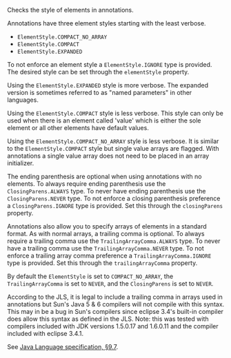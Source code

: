 Checks the style of elements in annotations.

Annotations have three element styles starting with the least verbose.

  - `ElementStyle.COMPACT_NO_ARRAY`
  - `ElementStyle.COMPACT`
  - `ElementStyle.EXPANDED`

To not enforce an element style a `ElementStyle.IGNORE` type is
provided. The desired style can be set through the `elementStyle`
property.

Using the `ElementStyle.EXPANDED` style is more verbose. The expanded
version is sometimes referred to as "named parameters" in other
languages.

Using the `ElementStyle.COMPACT` style is less verbose. This style can
only be used when there is an element called 'value' which is either the
sole element or all other elements have default values.

Using the `ElementStyle.COMPACT_NO_ARRAY` style is less verbose. It is
similar to the `ElementStyle.COMPACT` style but single value arrays are
flagged. With annotations a single value array does not need to be
placed in an array initializer.

The ending parenthesis are optional when using annotations with no
elements. To always require ending parenthesis use the
`ClosingParens.ALWAYS` type. To never have ending parenthesis use the
`ClosingParens.NEVER` type. To not enforce a closing parenthesis
preference a `ClosingParens.IGNORE` type is provided. Set this through
the `closingParens` property.

Annotations also allow you to specify arrays of elements in a standard
format. As with normal arrays, a trailing comma is optional. To always
require a trailing comma use the `TrailingArrayComma.ALWAYS` type. To
never have a trailing comma use the `TrailingArrayComma.NEVER` type. To
not enforce a trailing array comma preference a
`TrailingArrayComma.IGNORE` type is provided. Set this through the
`trailingArrayComma` property.

By default the `ElementStyle` is set to `COMPACT_NO_ARRAY`, the
`TrailingArrayComma` is set to `NEVER`, and the `ClosingParens` is set
to `NEVER`.

According to the JLS, it is legal to include a trailing comma in arrays
used in annotations but Sun's Java 5 & 6 compilers will not compile with
this syntax. This may in be a bug in Sun's compilers since eclipse 3.4's
built-in compiler does allow this syntax as defined in the JLS. Note:
this was tested with compilers included with JDK versions 1.5.0.17 and
1.6.0.11 and the compiler included with eclipse 3.4.1.

See [Java Language specification,
§9.7](https://docs.oracle.com/javase/specs/jls/se11/html/jls-9.html#jls-9.7).
